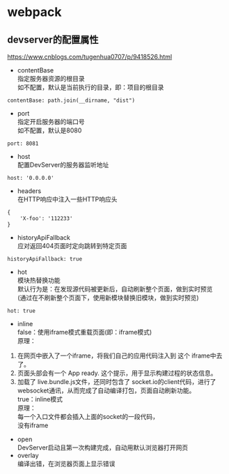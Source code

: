 # webpack  
## devserver的配置属性  
https://www.cnblogs.com/tugenhua0707/p/9418526.html  
+ contentBase  
指定服务器资源的根目录  
如不配置，默认是当前执行的目录，即：项目的根目录  
```  
contentBase: path.join(__dirname, "dist")  
```  
+ port  
指定开启服务器的端口号  
如不配置，默认是8080  
```  
port: 8081  
```  
+ host  
配置DevServer的服务器监听地址  
```  
host: '0.0.0.0'  
```  
+ headers  
在HTTP响应中注入一些HTTP响应头  
```  
{  
    'X-foo': '112233'  
}  
```  
+ historyApiFallback  
应对返回404页面时定向跳转到特定页面  
```  
historyApiFallback: true  
```  
+ hot  
模块热替换功能  
默认行为是：在发现源代码被更新后，自动刷新整个页面，做到实时预览  
(通过在不刷新整个页面下，使用新模块替换旧模块，做到实时预览)  
```  
hot: true  
```  
+ inline  
false：使用iframe模式重载页面(即：iframe模式)  
原理：  
1. 在网页中嵌入了一个iframe，将我们自己的应用代码注入到 这个 iframe中去了。  
2. 页面头部会有一个 App ready. 这个提示，用于显示构建过程的状态信息。  
3. 加载了 live.bundle.js文件，还同时包含了 socket.io的client代码，进行了 websocket通讯，从而完成了自动编译打包，页面自动刷新功能。  
true：inline模式  
原理：  
每一个入口文件都会插入上面的socket的一段代码，  
没有iframe  
+ open  
DevServer启动且第一次构建完成，自动用默认浏览器打开网页  
+ overlay  
编译出错，在浏览器页面上显示错误  